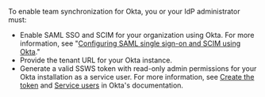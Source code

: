 To enable team synchronization for Okta, you or your IdP administrator must:

- Enable SAML SSO and SCIM for your organization using Okta. For more information, see "[Configuring SAML single sign-on and SCIM using Okta](/github/setting-up-and-managing-organizations-and-teams/configuring-saml-single-sign-on-and-scim-using-okta)."
- Provide the tenant URL for your Okta instance.
- Generate a valid SSWS token with read-only admin permissions for your Okta installation as a service user. For more information, see [Create the token](https://developer.okta.com/docs/guides/create-an-api-token/create-the-token/) and [Service users](https://help.okta.com/en/prod/Content/Topics/Adv_Server_Access/docs/service-users.htm) in Okta's documentation.